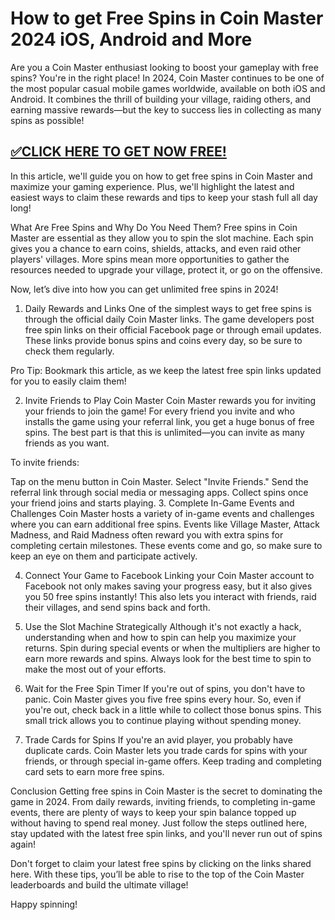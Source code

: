 # How to get Free Spins in Coin Master 2024 iOS, Android and More

Are you a Coin Master enthusiast looking to boost your gameplay with free spins? You're in the right place! In 2024, Coin Master continues to be one of the most popular casual mobile games worldwide, available on both iOS and Android. It combines the thrill of building your village, raiding others, and earning massive rewards—but the key to success lies in collecting as many spins as possible!

## [✅CLICK HERE TO GET NOW FREE!](https://mrlyons.online/coin/master/spins/)

In this article, we'll guide you on how to get free spins in Coin Master and maximize your gaming experience. Plus, we'll highlight the latest and easiest ways to claim these rewards and tips to keep your stash full all day long!

What Are Free Spins and Why Do You Need Them?
Free spins in Coin Master are essential as they allow you to spin the slot machine. Each spin gives you a chance to earn coins, shields, attacks, and even raid other players' villages. More spins mean more opportunities to gather the resources needed to upgrade your village, protect it, or go on the offensive.

Now, let’s dive into how you can get unlimited free spins in 2024!

1. Daily Rewards and Links
One of the simplest ways to get free spins is through the official daily Coin Master links. The game developers post free spin links on their official Facebook page or through email updates. These links provide bonus spins and coins every day, so be sure to check them regularly.

Pro Tip: Bookmark this article, as we keep the latest free spin links updated for you to easily claim them!

2. Invite Friends to Play Coin Master
Coin Master rewards you for inviting your friends to join the game! For every friend you invite and who installs the game using your referral link, you get a huge bonus of free spins. The best part is that this is unlimited—you can invite as many friends as you want.

To invite friends:

Tap on the menu button in Coin Master.
Select "Invite Friends."
Send the referral link through social media or messaging apps.
Collect spins once your friend joins and starts playing.
3. Complete In-Game Events and Challenges
Coin Master hosts a variety of in-game events and challenges where you can earn additional free spins. Events like Village Master, Attack Madness, and Raid Madness often reward you with extra spins for completing certain milestones. These events come and go, so make sure to keep an eye on them and participate actively.

4. Connect Your Game to Facebook
Linking your Coin Master account to Facebook not only makes saving your progress easy, but it also gives you 50 free spins instantly! This also lets you interact with friends, raid their villages, and send spins back and forth.

5. Use the Slot Machine Strategically
Although it's not exactly a hack, understanding when and how to spin can help you maximize your returns. Spin during special events or when the multipliers are higher to earn more rewards and spins. Always look for the best time to spin to make the most out of your efforts.

6. Wait for the Free Spin Timer
If you're out of spins, you don't have to panic. Coin Master gives you five free spins every hour. So, even if you're out, check back in a little while to collect those bonus spins. This small trick allows you to continue playing without spending money.

7. Trade Cards for Spins
If you're an avid player, you probably have duplicate cards. Coin Master lets you trade cards for spins with your friends, or through special in-game offers. Keep trading and completing card sets to earn more free spins.

Conclusion
Getting free spins in Coin Master is the secret to dominating the game in 2024. From daily rewards, inviting friends, to completing in-game events, there are plenty of ways to keep your spin balance topped up without having to spend real money. Just follow the steps outlined here, stay updated with the latest free spin links, and you'll never run out of spins again!

Don't forget to claim your latest free spins by clicking on the links shared here. With these tips, you’ll be able to rise to the top of the Coin Master leaderboards and build the ultimate village!

Happy spinning!

